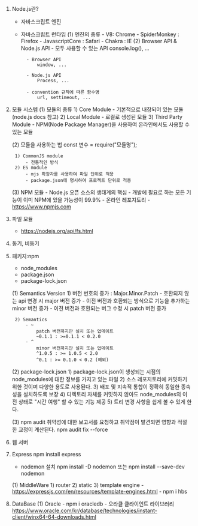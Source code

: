 1. Node.js란?
    - 자바스크립트 엔진
    - 자바스크립트 런타임
        (1) 엔진의 종류
            - V8: Chrome
            - SpiderMonkey : Firefox
            - JavascriptCore : Safari
            - Chakra : IE
        (2) Browser API & Node.js API
            - 모두 사용할 수 있는 API
                console.log(), ...
            
            - Browser API
                window, ...

            - Node.js API
                Process, ...
            
            - convention 규칙에 따른 함수명
                url, settimeout, ...

2. 모듈 시스템
    (1) 모듈의 종류
        1) Core Module
            - 기본적으로 내장되어 있는 모듈(node.js docs 참고)
        2) Local Module
            - 로컬로 생성된 모듈
        3) Third Party Module
            - NPM(Node Package Manager)을 사용하여 온라인에서도 사용할 수 있는 모듈

    (2) 모듈을 사용하는 법
        const 변수 = require("모듈명");
    
        1) CommonJS module
            - 전통적인 방식
        2) ES module
            - mjs 확장자를 사용하여 파일 단위로 적용
            - package.json에 명시하여 프로젝트 단위로 적용
    
    (3) NPM 모듈
        - Node.js 오픈 소스의 생태계의 핵심
        - 개발에 필요로 하는 모든 기능이 이미 NPM에 있을 가능성이 99.9%
        - 온라인 레포지토리
        - https://www.npmjs.com

3. 파일 모듈
    - https://nodejs.org/api/fs.html


4. 동기, 비동기

5. 패키지:npm
    - node_modules
    - package.json
    - package-lock.json

    (1) Semantics Version
        1) 버전 번호의 증가 : Major.Minor.Patch
            - 호환되지 않는 api 변경 시 major 버전 증가
            - 이전 버전과 호환되는 방식으로 기능을 추가하는 minor 버전 증가
            - 이전 버전과 호환되는 버그 수정 시 patch 버전 증가
        
        2) Semantics
            - ~
                patch 버전까지만 설치 또는 업데이트
                ~0.1.1 : >=0.1.1 < 0.2.0
            - ^
                minor 버전까지만 설치 또는 업데이트
                ^1.0.5 : >= 1.0.5 < 2.0
                ^0.1 : >= 0.1.0 < 0.2 (예외)
        
    (2) package-lock.json
        1) package-lock.json이 생성되는 시점의 node_modules에 대한 정보를 가지고 있는 파일
        2) 소스 레포지토리에 커밋하기 위한 것이며 다양한 용도로 사용된다.
        3) 배포 및 지속적 통합이 정확히 동일한 종속성을 설치하도록 보장
        4) 디렉토리 자체를 커밋하지 않아도 node_modules의 이전 상태로 "시간 여행" 할 수 있는 기능 제공
        5) 트리 변경 사항을 쉽게 볼 수 있게 한다.
    
    (3) npm audit
        취약성에 대한 보고서를 요청하고 취약점이 발견되면 영향과 적절한 교정이 계산된다.
        npm audit fix --force

6. 웹 서버

7. Express
    npm install express

    - nodemon 설치
     npm install -D nodemon 또는 npm install --save-dev nodemon

    (1) MiddleWare
        1) router
        2) static
        3) template engine
            - https://expressjs.com/en/resources/template-engines.html
            - npm i hbs

8. DataBase
    (1) Oracle
        - npm i oracledb
        - 오라클 클라이언트 라이브러리 https://www.oracle.com/kr/database/technologies/instant-client/winx64-64-downloads.html